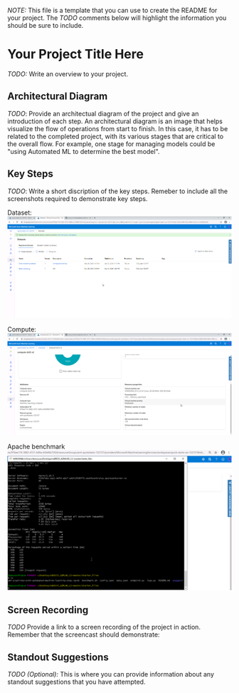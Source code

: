 *NOTE:* This file is a template that you can use to create the README for your project. The *TODO* comments below will highlight the information you should be sure to include.


# Your Project Title Here

*TODO:* Write an overview to your project.

## Architectural Diagram
*TODO*: Provide an architectual diagram of the project and give an introduction of each step. An architectural diagram is an image that helps visualize the flow of operations from start to finish. In this case, it has to be related to the completed project, with its various stages that are critical to the overall flow. For example, one stage for managing models could be "using Automated ML to determine the best model". 

## Key Steps
*TODO*: Write a short discription of the key steps. Remeber to include all the screenshots required to demonstrate key steps. 

Dataset:
![alt text](https://github.com/shbv/azure_ml/blob/main/optimize_using_automl_deploy_consume/images/dataset.png)

Compute:
![alt text](https://github.com/shbv/azure_ml/blob/main/optimize_using_automl_deploy_consume/images/compute.png)

Apache benchmark
![alt text](https://github.com/shbv/azure_ml/blob/main/optimize_using_automl_deploy_consume/images/apb.png)

## Screen Recording
*TODO* Provide a link to a screen recording of the project in action. Remember that the screencast should demonstrate:

## Standout Suggestions
*TODO (Optional):* This is where you can provide information about any standout suggestions that you have attempted.
